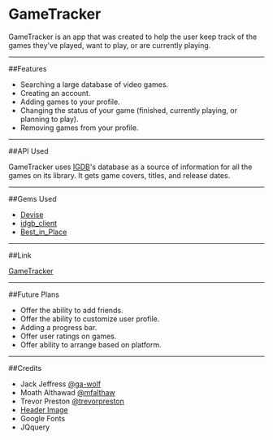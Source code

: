# GameTracker

GameTracker is an app that was created to help the user keep track of the games they've played, want to play, or are currently playing.

---
##Features

- Searching a large database of video games.
- Creating an account.
- Adding games to your profile.
- Changing the status of your game (finished, currently playing, or planning to play).
- Removing games from your profile.

---
##API Used

GameTracker uses [IGDB](https://github.com/tastycake/igdb_api)'s database as a source of information for all the games on its library. It gets game covers, titles, and release dates.

---
##Gems Used

- [Devise](https://github.com/plataformatec/devise)
- [idgb_client](https://github.com/darkstego/igdb_client)
- [Best_in_Place](https://github.com/bernat/best_in_place)

---
##Link

[GameTracker](https://limitless-refuge-57046.herokuapp.com/)

---
##Future Plans

- Offer the ability to add friends.
- Offer the ability to customize user profile.
- Adding a progress bar.
- Offer user ratings on games.
- Offer ability to arrange based on platform.

---
##Credits
- Jack Jeffress [@ga-wolf](https://github.com/ga-wolf)
- Moath Althawad [@mfalthaw](https://github.com/mfalthaw/)
- Trevor Preston [@trevorpreston](https://github.com/trevorpreston)
- [Header Image](http://www.capybaragames.com/)
- Google Fonts
- JQquery